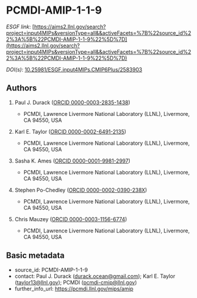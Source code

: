# PCMDI-AMIP-1-1-9

*ESGF link*: [https://aims2.llnl.gov/search?project=input4MIPs&versionType=all&&activeFacets=%7B%22source_id%22%3A%5B%22PCMDI-AMIP-1-1-9%22%5D%7D](https://aims2.llnl.gov/search?project=input4MIPs&versionType=all&&activeFacets=%7B%22source_id%22%3A%5B%22PCMDI-AMIP-1-1-9%22%5D%7D)

*DOI(s)*: [10.25981/ESGF.input4MIPs.CMIP6Plus/2583903](https://doi.org/10.25981/ESGF.input4MIPs.CMIP6Plus/2583903)

## Authors

1. Paul J. Durack ([ORCID 0000-0003-2835-1438](https://orcid.org/0000-0003-2835-1438))
    - PCMDI, Lawrence Livermore National Laboratory (LLNL), Livermore, CA 94550, USA

2. Karl E. Taylor ([ORCID 0000-0002-6491-2135](https://orcid.org/0000-0002-6491-2135))
    - PCMDI, Lawrence Livermore National Laboratory (LLNL), Livermore, CA 94550, USA

3. Sasha K. Ames ([ORCID 0000-0001-9981-2997](https://orcid.org/0000-0001-9981-2997))
    - PCMDI, Lawrence Livermore National Laboratory (LLNL), Livermore, CA 94550, USA

4. Stephen Po-Chedley ([ORCID 0000-0002-0390-238X](https://orcid.org/0000-0002-0390-238X))
    - PCMDI, Lawrence Livermore National Laboratory (LLNL), Livermore, CA 94550, USA

5. Chris Mauzey ([ORCID 0000-0003-1156-6774](https://orcid.org/0000-0003-1156-6774))
    - PCMDI, Lawrence Livermore National Laboratory (LLNL), Livermore, CA 94550, USA


## Basic metadata

- source_id: PCMDI-AMIP-1-1-9
- contact: Paul J. Durack (durack.ocean@gmail.com); Karl E. Taylor (taylor13@llnl.gov); PCMDI (pcmdi-cmip@llnl.gov)
- further_info_url: https://pcmdi.llnl.gov/mips/amip